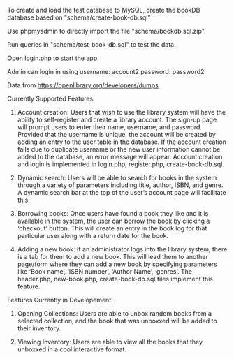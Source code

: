 To create and load the test database to MySQL, 
create the bookDB database based on "schema/create-book-db.sql"

Use phpmyadmin to directly import the file "schema/bookdb.sql.zip".

Run queries in "schema/test-book-db.sql" to test the data.

Open login.php to start the app.

Admin can login in using username: account2 password: password2

Data from https://openlibrary.org/developers/dumps

Currently Supported Features:
1. Account creation: Users that wish to use the library system will have the ability to self-register and create a library account. The sign-up page will prompt users to enter their name, username, and password. Provided that the username is unique, the account will be created by adding an entry to the user table in the database. If the account creation fails due to duplicate username or the new user information cannot be added to the database, an error message will appear. Account creation and login is implemented in login.php, register.php, create-book-db.sql.

2. Dynamic search: Users will be able to search for books in the system through a variety of parameters including title, author, ISBN, and genre. A dynamic search bar at the top of  the user’s account page will facilitate this. 

3. Borrowing books: Once users have found a book they like and it is available in the system, the user can borrow the book by clicking a ‘checkout’ button. This will create an entry in the book log for that particular user along with a  return date for the book. 

4. Adding a new book: If an administrator logs into the library system, there is a tab for them to add a new book. This will lead them to another page/form where they can add a new book by specifying parameters like ‘Book name’, ‘ISBN number’, ‘Author Name’, ‘genres’. The header.php, new-book.php, create-book-db.sql files implement this feature.

Features Currently in Developement:

1. Opening Collections: Users are able to unbox random books from a selected collection, and the book that was unboxxed will be added to their inventory.

2. Viewing Inventory: Users are able to view all the books that they unboxxed in a cool interactive format.